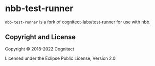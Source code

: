 # nbb-test-runner

`nbb-test-runner` is a fork of [cognitect-labs/test-runner](https://github.com/cognitect-labs/test-runner)
for use with [nbb](http://github.com/babashka/nbb).

## Copyright and License

Copyright © 2018-2022 Cognitect

Licensed under the Eclipse Public License, Version 2.0
